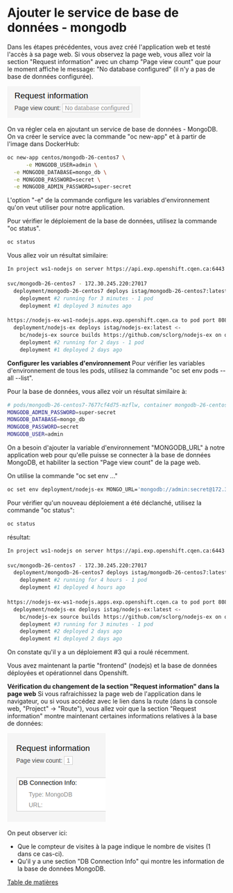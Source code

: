 # Ajouter le service de base de données - mongodb

Dans les étapes précédentes, vous avez créé l'application web et testé l'accès à sa page web.
Si vous observez la page web, vous allez voir la section "Request information" avec un champ "Page view count" que pour le moment affiche le message: "No database configured" (il n'y a pas de base de données configurée). 

![ocp-nodejs-deploye-page-compteur-vues](images/ocp-deployed-nodejs-ui-page-view-count.png)

On va régler cela en ajoutant un service de base de données - MongoDB. On va créer le service avec la commande "oc new-app" et à partir de l'image dans DockerHub:

```bash
oc new-app centos/mongodb-26-centos7 \
      -e MONGODB_USER=admin \
  -e MONGODB_DATABASE=mongo_db \
  -e MONGODB_PASSWORD=secret \
  -e MONGODB_ADMIN_PASSWORD=super-secret
```

L'option "-e" de la commande configure les variables d'environnement qu'on veut utiliser pour notre application.

Pour vérifier le déploiement de la base de données, utilisez la commande "oc status".
```bash
oc status      
```
Vous allez voir un résultat similaire:

```bash
In project ws1-nodejs on server https://api.exp.openshift.cqen.ca:6443

svc/mongodb-26-centos7 - 172.30.245.220:27017
  deployment/mongodb-26-centos7 deploys istag/mongodb-26-centos7:latest 
    deployment #2 running for 3 minutes - 1 pod
    deployment #1 deployed 3 minutes ago

https://nodejs-ex-ws1-nodejs.apps.exp.openshift.cqen.ca to pod port 8080-tcp (svc/nodejs-ex)
  deployment/nodejs-ex deploys istag/nodejs-ex:latest <-
    bc/nodejs-ex source builds https://github.com/sclorg/nodejs-ex on openshift/nodejs:16-ubi8 
    deployment #2 running for 2 days - 1 pod
    deployment #1 deployed 2 days ago
```

**Configurer les variables d'environnement**
Pour vérifier les variables d'environnement de tous les pods, utilisez la commande "oc set env pods --all --list".

Pour la base de données, vous allez voir un résultat similaire à:
```bash
# pods/mongodb-26-centos7-7677cf4d75-mzflw, container mongodb-26-centos7
MONGODB_ADMIN_PASSWORD=super-secret
MONGODB_DATABASE=mongo_db
MONGODB_PASSWORD=secret
MONGODB_USER=admin
```

On a besoin d'ajouter la variable d'environnement "MONGODB_URL" à notre application web pour qu'elle puisse se connecter à la base de données MongoDB, et habiliter la section "Page view count" de la page web.

On utilise la commande "oc set env ..."

```bash
oc set env deployment/nodejs-ex MONGO_URL='mongodb://admin:secret@172.30.245.220:27017/mongo_db'
```

Pour vérifier qu'un nouveau déploiement a été déclanché, utilisez la commande "oc status":

```bash
oc status
```
résultat:
```bash
In project ws1-nodejs on server https://api.exp.openshift.cqen.ca:6443

svc/mongodb-26-centos7 - 172.30.245.220:27017
  deployment/mongodb-26-centos7 deploys istag/mongodb-26-centos7:latest 
    deployment #2 running for 4 hours - 1 pod
    deployment #1 deployed 4 hours ago

https://nodejs-ex-ws1-nodejs.apps.exp.openshift.cqen.ca to pod port 8080-tcp (svc/nodejs-ex)
  deployment/nodejs-ex deploys istag/nodejs-ex:latest <-
    bc/nodejs-ex source builds https://github.com/sclorg/nodejs-ex on openshift/nodejs:16-ubi8 
    deployment #3 running for 3 minutes - 1 pod
    deployment #2 deployed 2 days ago
    deployment #1 deployed 2 days ago
```
On constate qu'il y a un déploiement #3 qui a roulé récemment.

Vous avez maintenant la partie "frontend" (nodejs) et la base de données déployées et opérationnel dans Openshift.

**Vérification du changement de la section "Request information" dans la page web**
Si vous rafraichissez la page web de l'application dans le navigateur, ou si vous accédez avec le lien dans la route (dans la console web, "Project" -> "Route"), vous allez voir que la section "Request information" montre maintenant certaines informations relatives à la base de données:

![ocp-nodejs-ui-avec-base-de-donnees](images/ocp-deployed-nodejs-ui-page-view-count-with-db-cropped.png)

On peut observer ici:
- Que le compteur de visites à la page indique le nombre de visites (1 dans ce cas-ci).
- Qu'il y a une section "DB Connection Info" qui montre les information de la base de données MongoDB.

[Table de matières](README.md)